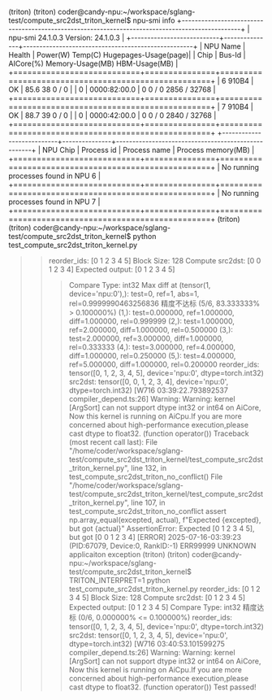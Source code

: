 (triton) (triton) coder@candy-npu:~/workspace/sglang-test/compute_src2dst_triton_kernel$ npu-smi info
+------------------------------------------------------------------------------------------------+
| npu-smi 24.1.0.3                 Version: 24.1.0.3                                             |
+---------------------------+---------------+----------------------------------------------------+
| NPU   Name                | Health        | Power(W)    Temp(C)           Hugepages-Usage(page)|
| Chip                      | Bus-Id        | AICore(%)   Memory-Usage(MB)  HBM-Usage(MB)        |
+===========================+===============+====================================================+
| 6     910B4               | OK            | 85.6        38                0    / 0             |
| 0                         | 0000:82:00.0  | 0           0    / 0          2856 / 32768         |
+===========================+===============+====================================================+
| 7     910B4               | OK            | 88.7        39                0    / 0             |
| 0                         | 0000:42:00.0  | 0           0    / 0          2840 / 32768         |
+===========================+===============+====================================================+
+---------------------------+---------------+----------------------------------------------------+
| NPU     Chip              | Process id    | Process name             | Process memory(MB)      |
+===========================+===============+====================================================+
| No running processes found in NPU 6                                                            |
+===========================+===============+====================================================+
| No running processes found in NPU 7                                                            |
+===========================+===============+====================================================+
(triton) (triton) coder@candy-npu:~/workspace/sglang-test/compute_src2dst_triton_kernel$ python test_compute_src2dst_triton_kernel.py 
>> reorder_ids: [0 1 2 3 4 5]
>> Block Size: 128
>> Compute src2dst: [0 0 1 2 3 4]
>> Expected output: [0 1 2 3 4 5]
>>> Compare Type: int32
Max diff at (tensor(1, device='npu:0'),): test=0, ref=1, abs=1, rel=0.9999990463256836
精度不达标 (5/6, 83.333333% > 0.100000%)
(1,): test=0.000000, ref=1.000000, diff=1.000000, rel=0.999999
(2,): test=1.000000, ref=2.000000, diff=1.000000, rel=0.500000
(3,): test=2.000000, ref=3.000000, diff=1.000000, rel=0.333333
(4,): test=3.000000, ref=4.000000, diff=1.000000, rel=0.250000
(5,): test=4.000000, ref=5.000000, diff=1.000000, rel=0.200000
reorder_ids: tensor([0, 1, 2, 3, 4, 5], device='npu:0', dtype=torch.int32)
src2dst: tensor([0, 0, 1, 2, 3, 4], device='npu:0', dtype=torch.int32)
[W716 03:39:22.793892537 compiler_depend.ts:26] Warning: Warning: kernel [ArgSort] can not support dtype int32 or int64 on AiCore, Now this kernel is running on AiCpu.If you are more concerned about high-performance execution,please cast dtype to float32. (function operator())
Traceback (most recent call last):
  File "/home/coder/workspace/sglang-test/compute_src2dst_triton_kernel/test_compute_src2dst_triton_kernel.py", line 132, in <module>
    test_compute_src2dst_triton_no_conflict()
  File "/home/coder/workspace/sglang-test/compute_src2dst_triton_kernel/test_compute_src2dst_triton_kernel.py", line 107, in test_compute_src2dst_triton_no_conflict
    assert np.array_equal(excepted, actual), f"Expected {excepted}, but got {actual}"
AssertionError: Expected [0 1 2 3 4 5], but got [0 0 1 2 3 4]
[ERROR] 2025-07-16-03:39:23 (PID:67079, Device:0, RankID:-1) ERR99999 UNKNOWN applicaiton exception
(triton) (triton) coder@candy-npu:~/workspace/sglang-test/compute_src2dst_triton_kernel$ TRITON_INTERPRET=1 python test_compute_src2dst_triton_kernel.py 
>> reorder_ids: [0 1 2 3 4 5]
>> Block Size: 128
>> Compute src2dst: [0 1 2 3 4 5]
>> Expected output: [0 1 2 3 4 5]
>>> Compare Type: int32
精度达标 (0/6, 0.000000% <= 0.100000%)
reorder_ids: tensor([0, 1, 2, 3, 4, 5], device='npu:0', dtype=torch.int32)
src2dst: tensor([0, 1, 2, 3, 4, 5], device='npu:0', dtype=torch.int32)
[W716 03:40:53.101599275 compiler_depend.ts:26] Warning: Warning: kernel [ArgSort] can not support dtype int32 or int64 on AiCore, Now this kernel is running on AiCpu.If you are more concerned about high-performance execution,please cast dtype to float32. (function operator())
Test passed!
